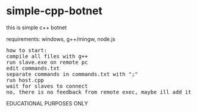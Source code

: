 # simple-cpp-botnet
this is simple c++ botnet

requirements: windows, g++/mingw, node.js
<pre>
how to start:
compile all files with g++
run slave.exe on remote pc
edit commands.txt
separate commands in commands.txt with ";"
run host.cpp
wait for slaves to connect
no, there is no feedback from remote exec, maybe ill add it later
</pre>

EDUCATIONAL PURPOSES ONLY

